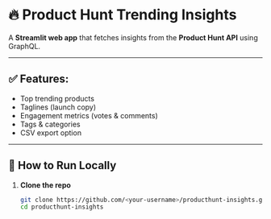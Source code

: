 # 🔥 Product Hunt Trending Insights

A **Streamlit web app** that fetches insights from the **Product Hunt API** using GraphQL.

---

## ✅ Features:
- Top trending products
- Taglines (launch copy)
- Engagement metrics (votes & comments)
- Tags & categories
- CSV export option

---

## 🚀 How to Run Locally
1. **Clone the repo**
   ```bash
   git clone https://github.com/<your-username>/producthunt-insights.git
   cd producthunt-insights
